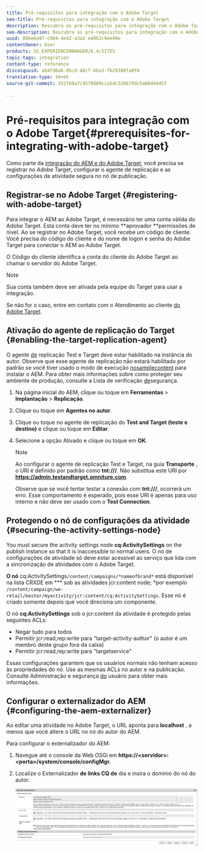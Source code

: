 ```yaml
---
title: Pré-requisitos para integração com o Adobe Target
seo-title: Pré-requisitos para integração com o Adobe Target
description: Descubra os pré-requisitos para integração com o Adobe Target.
seo-description: Descubra os pré-requisitos para integração com o Adobe Target.
uuid: 88be6a97-c964-4e42-a3a2-ed9b2c9ee49e
contentOwner: User
products: SG_EXPERIENCEMANAGER/6.4/SITES
topic-tags: integration
content-type: reference
discoiquuid: a84fd0ab-0bcd-48cf-bba3-fb29308fa0f8
translation-type: tm+mt
source-git-commit: 152f60a7c9579d89cca5dc326679dc5a08d4dd5f

---
```



# Pré-requisitos para integração com o Adobe Target{#prerequisites-for-integrating-with-adobe-target}

Como parte da [integração do AEM e do Adobe Target](/help/sites-administering/target.md), você precisa se registrar no Adobe Target, configurar o agente de replicação e as configurações de atividade segura no nó de publicação.

## Registrar-se no Adobe Target {#registering-with-adobe-target}

Para integrar o AEM ao Adobe Target, é necessário ter uma conta válida do Adobe Target. Esta conta deve ter no mínimo **aprovador **permissões de nível. Ao se registrar no Adobe Target, você recebe um código de cliente. Você precisa do código do cliente e do nome de logon e senha do Adobe Target para conectar o AEM ao Adobe Target.

O Código do cliente identifica a conta do cliente do Adobe Target ao chamar o servidor do Adobe Target.

>[!NOTE]
>
>Sua conta também deve ser ativada pela equipe do Target para usar a integração.
>
>
>Se não for o caso, entre em contato com o Atendimento ao cliente [do Adobe Target](https://marketing.adobe.com/resources/help/en_US/target/target/r_problem.html).

## Ativação do agente de replicação do Target {#enabling-the-target-replication-agent}

O agente [de](/help/sites-deploying/replication.md) replicação Test e Target deve estar habilitado na instância do autor. Observe que esse agente de replicação não estará habilitado por padrão se você tiver usado o modo de execução [nosamplecontent](/help/sites-deploying/configure-runmodes.md#using-samplecontent-and-nosamplecontent) para instalar o AEM. Para obter mais informações sobre como proteger seu ambiente de produção, consulte a Lista de verificação [de](/help/sites-administering/security-checklist.md)segurança.

1. Na página inicial do AEM, clique ou toque em **Ferramentas** > **Implantação** > **Replicação**.
1. Clique ou toque em **Agentes no autor**.
1. Clique ou toque no agente de replicação do **Test and Target (teste e destino)** e clique ou toque em **Editar**.
1. Selecione a opção Ativado e clique ou toque em **OK**.

   >[!NOTE]
   >
   >Ao configurar o agente de replicação Test e Target, na guia **Transporte** , o URI é definido por padrão como **tnt:///**. Não substitua este URI por **https://admin.testandtarget.omniture.com**.
   >
   >Observe que se você tentar testar a conexão com **tnt:///**, ocorrerá um erro. Esse comportamento é esperado, pois esse URI é apenas para uso interno e não deve ser usado com o **Test Connection**.

## Protegendo o nó de configurações da atividade {#securing-the-activity-settings-node}

You must secure the activity settings node **cq:ActivitySettings** on the publish instance so that it is inaccessible to normal users. O nó de configurações de atividade só deve estar acessível ao serviço que lida com a sincronização de atividades com o Adobe Target.

**O nó** cq:ActivitySettings`/content/campaigns/*nameofbrand*` está disponível na lista CRXDE em *** sob as atividades jcr:content node; *por exemplo `/content/campaign/we-retail/master/myactivity/jcr:content/cq:ActivitySettings`. Esse nó é criado somente depois que você direciona um componente.

O nó **cq:ActivitySettings** sob o jcr:content da atividade é protegido pelas seguintes ACLs:

* Negar tudo para todos
* Permitir jcr:read,rep:write para &quot;target-activity-author&quot; (o autor é um membro deste grupo fora da caixa)
* Permitir jcr:read,rep:write para &quot;targetservice&quot;

Essas configurações garantem que os usuários normais não tenham acesso às propriedades do nó. Use as mesmas ACLs no autor e na publicação. Consulte Administração e segurança [do](/help/sites-administering/security.md) usuário para obter mais informações.

## Configurar o externalizador do AEM {#configuring-the-aem-externalizer}

Ao editar uma atividade no Adobe Target, o URL aponta para **localhost** , a menos que você altere o URL no nó do autor do AEM.

Para configurar o externalizador do AEM:

1. Navegue até o console da Web OSGi em **https://&lt;servidor>:&lt;porta>/system/console/configMgr.**
1. Localize o Externalizador **de links CQ de** dia e insira o domínio do nó do autor.

   ![chlimage_1-120](assets/chlimage_1-120.png)

